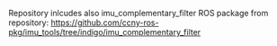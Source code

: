 Repository inlcudes also imu_complementary_filter ROS package from repository: https://github.com/ccny-ros-pkg/imu_tools/tree/indigo/imu_complementary_filter
